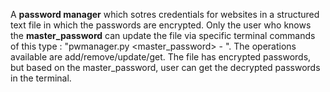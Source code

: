   A **password manager** which sotres credentials for websites in a structured text file in which the passwords are encrypted. Only the user who knows the **master_password** can update the file via specific terminal commands of this type : "pwmanager.py <master_password> -<operation> <website> <username> <password>". The operations available are add/remove/update/get. The file has encrypted passwords, but based on the master_password, user can get the decrypted passwords in the terminal.
